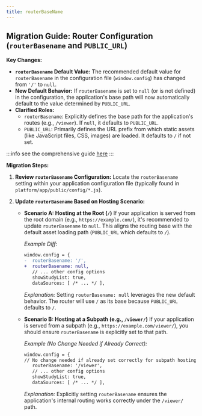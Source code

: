 ```yaml
---
title: routerBaseName
---
```



## Migration Guide: Router Configuration (`routerBasename` and `PUBLIC_URL`)


**Key Changes:**

*   **`routerBasename` Default Value:** The recommended default value for `routerBasename` in the configuration file (`window.config`) has changed from `'/'` to `null`.
*   **New Default Behavior:** If `routerBasename` is set to `null` (or is not defined) in the configuration, the application's base path will now automatically default to the value determined by `PUBLIC_URL`.
*   **Clarified Roles:**
    *   `routerBasename`: Explicitly defines the base path for the application's routes (e.g., `/viewer`). If `null`, it defaults to `PUBLIC_URL`.
    *   `PUBLIC_URL`: Primarily defines the URL prefix from which static assets (like JavaScript files, CSS, images) are loaded. It defaults to `/` if not set.


:::info
see the comprehensive guide [here](/deployment/custom-url-access)
:::

**Migration Steps:**

1.  **Review `routerBasename` Configuration:**
    Locate the `routerBasename` setting within your application configuration file (typically found in `platform/app/public/config/*.js`).

2.  **Update `routerBasename` Based on Hosting Scenario:**

    *   **Scenario A: Hosting at the Root (`/`)**
        If your application is served from the root domain (e.g., `https://example.com/`), it's recommended to update `routerBasename` to `null`. This aligns the routing base with the default asset loading path (`PUBLIC_URL` which defaults to `/`).

        *Example Diff:*
        ```diff
        window.config = {
        -  routerBasename: '/',
        +  routerBasename: null,
           // ... other config options
           showStudyList: true,
           dataSources: [ /* ... */ ],
        ```
        *Explanation:* Setting `routerBasename: null` leverages the new default behavior. The router will use `/` as its base because `PUBLIC_URL` defaults to `/`.

    *   **Scenario B: Hosting at a Subpath (e.g., `/viewer/`)**
        If your application is served from a subpath (e.g., `https://example.com/viewer/`), you should ensure `routerBasename` is explicitly set to that path.

        *Example (No Change Needed if Already Correct):*
        ```diff
        window.config = {
        // No change needed if already set correctly for subpath hosting
           routerBasename: '/viewer',
           // ... other config options
           showStudyList: true,
           dataSources: [ /* ... */ ],
        ```
        *Explanation:* Explicitly setting `routerBasename` ensures the application's internal routing works correctly under the `/viewer/` path.
